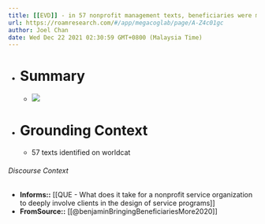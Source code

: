```yaml
---
title: [[EVD]] - in 57 nonprofit management texts, beneficiaries were mentioned mostly in marketing and eval chapters, and infrequently in HR or volunteer management chapters - [[@benjaminBringingBeneficiariesMore2020]]
url: https://roamresearch.com/#/app/megacoglab/page/A-Z4c01gc
author: Joel Chan
date: Wed Dec 22 2021 02:30:59 GMT+0800 (Malaysia Time)
---
```


- # Summary

    - ![](https://firebasestorage.googleapis.com/v0/b/firescript-577a2.appspot.com/o/imgs%2Fapp%2Fmegacoglab%2FO54ZJ2A8m6.png?alt=media&token=7ee34fee-bcd0-4334-96cc-585d64b588f0)
- # Grounding Context

    - 57 texts identified on worldcat

###### Discourse Context

- **Informs::** [[QUE - What does it take for a nonprofit service organization to deeply involve clients in the design of service programs]]
- **FromSource::** [[@benjaminBringingBeneficiariesMore2020]]
